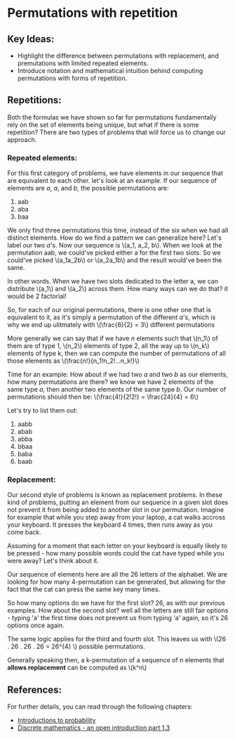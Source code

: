 # Permutations with repetition

## Key Ideas:
- Highlight the difference between permutations with replacement, and premutations with limited repeated elements.
- Introduce notation and mathematical intuition behind computing permutations with forms of repetition.

## Repetitions:

Both the formulas we have shown so far for permutations fundamentally rely on the set of elements being unique, but what if there is some repetition?  There are two types of problems that will force us to change our approach. 

### Repeated elements:
For this first category of problems, we have elements in our sequence that are equivalent to each other. let's look at an example. If our sequence of elements are *a*, *a*, and *b*, the possible permutations are:
1. aab
2. aba
3. baa

We only find three permutations this time, instead of the six when we had all distinct elements. How do we find a pattern we can generalize here? Let's label our two *a*'s. Now our sequence is \\(a_1, a_2, b\\). When we look at the permutation aab, we could've picked either a for the first two slots. So we could've picked \\(a_1a_2b\\) or \\(a_2a_1b\\) and the result would've been the same. 

In other words. When we have two slots dedicated to the letter a, we can distribute \\(a_1\\) and \\(a_2\\) across them. How many ways can we do that? it would be 2 factorial! 

So, for each of our original permutations, there is one other one that is equivalent to it, as it's simply a permutation of the different *a*'s, which is why we end up ulitmately with \\(\frac{6}{2} = 3\\) different permutations

More generally we can say that if we have *n* elements such that \\(n_1\\) of them are of type 1, \\(n_2\\) elements of type 2, all the way up to \\(n_k\\) elements of type k, then we can compute the number of permutations of all those elements as \\(\frac{n!}{n_1!n_2!...n_k!}\\)

Time for an example: How about if we had two *a* and two *b* as our elements, how many permutations are there? we know we have 2 elements of the same type *a*, then another two elements of the same type *b*. Our number of permutations should then be: \\(\frac{4!}{2!2!} = \frac{24}{4} = 6\\)

Let's try to list them out:

1. aabb
2. abab
3. abba
4. bbaa
5. baba
6. baab

### Replacement:
Our second style of problems is known as replacement problems. In these kind of problems, putting an element from our sequence in a given slot does not prevent it from being added to another slot in our permutation. Imagine for example that while you step away from your laptop, a cat walks accross your keyboard. It presses the keyboard 4 times, then runs away as you come back.

Assuming for a moment that each letter on your keyboard is equally likely to be pressed - how many possible words could the cat have typed while you were away? Let's think about it. 

Our sequence of elements here are all the 26 letters of the alphabet. We are looking for how many 4-permutation can be generated, but allowing for the fact that the cat can press the same key many times.

So how many options do we have for the first slot? 26, as with our previous examples.
How about the second slot? well all the letters are still fair options - typing 'a' the first time does not prevent us from typing 'a' again, so it's 26 options once again.

The same logic applies for the third and fourth slot. This leaves us with \\(26 . 26 . 26 . 26 = 26^{4} \\) possible permutations. 

Generally speaking then, a k-permutation of a sequence of n elements that **allows replacement** can be computed as \\(k^n\\)

## References:
For further details, you can read through the following chapters:
- [Introductions to probability](https://open.umn.edu/opentextbooks/textbooks/21)
- [Discrete mathematics - an open introduction part 1.3](http://discrete.openmathbooks.org/dmoi3/sec_propositional.html)
